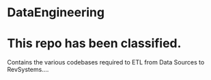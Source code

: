 # DataEngineering
# This repo has been classified.
Contains the various codebases required to ETL from Data Sources to RevSystems....
